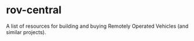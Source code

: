 # rov-central
A list of resources for building and buying Remotely Operated Vehicles (and similar projects).
